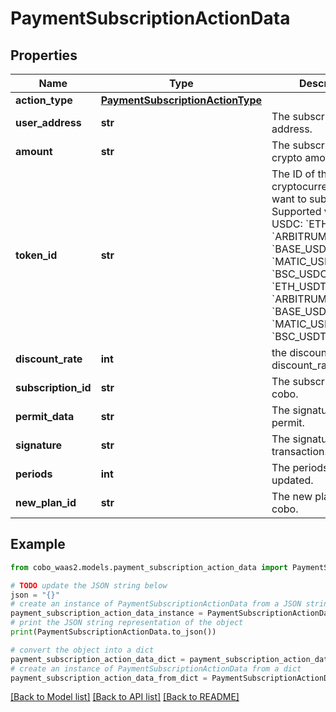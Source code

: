 # PaymentSubscriptionActionData


## Properties

Name | Type | Description | Notes
------------ | ------------- | ------------- | -------------
**action_type** | [**PaymentSubscriptionActionType**](PaymentSubscriptionActionType.md) |  | 
**user_address** | **str** | The subscription user address. | 
**amount** | **str** | The subscription crypto amount.  | 
**token_id** | **str** | The ID of the cryptocurrency you want to subscription. Supported values:  - USDC: &#x60;ETH_USDC&#x60;, &#x60;ARBITRUM_USDCOIN&#x60;, &#x60;BASE_USDC&#x60;, &#x60;MATIC_USDC2&#x60;, &#x60;BSC_USDC&#x60; - USDT: &#x60;ETH_USDT&#x60;, &#x60;ARBITRUM_USDT&#x60;, &#x60;BASE_USDT&#x60;, &#x60;MATIC_USDT&#x60;, &#x60;BSC_USDT&#x60;  | 
**discount_rate** | **int** | the discount rate, discount_rate/10000 | [optional] 
**subscription_id** | **str** | The subscription id in cobo. | 
**permit_data** | **str** | The signature of permit. | [optional] 
**signature** | **str** | The signature for transaction. | 
**periods** | **int** | The periods needed updated. | [optional] 
**new_plan_id** | **str** | The new plan id in cobo. | 

## Example

```python
from cobo_waas2.models.payment_subscription_action_data import PaymentSubscriptionActionData

# TODO update the JSON string below
json = "{}"
# create an instance of PaymentSubscriptionActionData from a JSON string
payment_subscription_action_data_instance = PaymentSubscriptionActionData.from_json(json)
# print the JSON string representation of the object
print(PaymentSubscriptionActionData.to_json())

# convert the object into a dict
payment_subscription_action_data_dict = payment_subscription_action_data_instance.to_dict()
# create an instance of PaymentSubscriptionActionData from a dict
payment_subscription_action_data_from_dict = PaymentSubscriptionActionData.from_dict(payment_subscription_action_data_dict)
```
[[Back to Model list]](../README.md#documentation-for-models) [[Back to API list]](../README.md#documentation-for-api-endpoints) [[Back to README]](../README.md)


